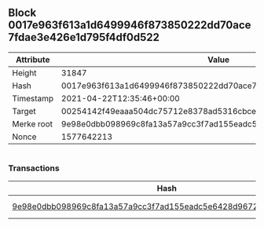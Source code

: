 ## Block 0017e963f613a1d6499946f873850222dd70ace7fdae3e426e1d795f4df0d522

Attribute | Value
--- | ---
Height | 31847
Hash | 0017e963f613a1d6499946f873850222dd70ace7fdae3e426e1d795f4df0d522
Timestamp | 2021-04-22T12:35:46+00:00
Target | 00254142f49eaaa504dc75712e8378ad5316cbcead634704b3734b6271167cc4
Merke root | 9e98e0dbb098969c8fa13a57a9cc3f7ad155eadc5e6428d9672133a042e5aee9
Nonce | 1577642213

```

```

### Transactions

Hash | Amount
--- | ---
[9e98e0dbb098969c8fa13a57a9cc3f7ad155eadc5e6428d9672133a042e5aee9](9e98e0dbb098969c8fa13a57a9cc3f7ad155eadc5e6428d9672133a042e5aee9.md) | 10.00000000 SKEPTI 
